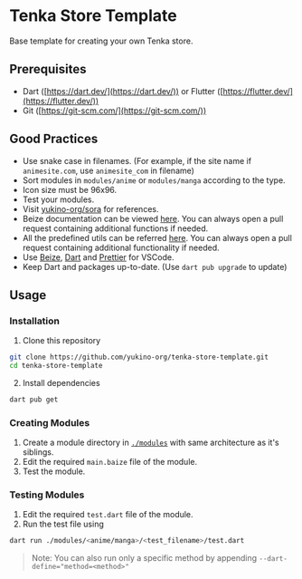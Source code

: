 # Tenka Store Template

Base template for creating your own Tenka store.

## Prerequisites

-   Dart ([https://dart.dev/](https://dart.dev/)) or Flutter ([https://flutter.dev/](https://flutter.dev/))
-   Git ([https://git-scm.com/](https://git-scm.com/))

## Good Practices

-   Use snake case in filenames. (For example, if the site name if `animesite.com`, use `animesite_com` in filename)
-   Sort modules in `modules/anime` or `modules/manga` according to the type.
-   Icon size must be 96x96.
-   Test your modules.
-   Visit [yukino-org/sora](https://github.com/yukino-org/sora) for references.
-   Beize documentation can be viewed [here](https://zyrouge.github.io/beize/). You can always open a pull request containing additional functions if needed.
-   All the predefined utils can be referred [here](https://github.com/yukino-org/packages/tree/dart_tenka_runtime/lib/runtime/beize/bindings). You can always open a pull request containing additional functionality if needed.
-   Use [Beize](https://marketplace.visualstudio.com/items?itemName=zyrouge.beize), [Dart](https://marketplace.visualstudio.com/items?itemName=Dart-Code.dart-code) and [Prettier](https://marketplace.visualstudio.com/items?itemName=esbenp.prettier-vscode) for VSCode.
-   Keep Dart and packages up-to-date. (Use `dart pub upgrade` to update)

## Usage

### Installation

1. Clone this repository

```bash
git clone https://github.com/yukino-org/tenka-store-template.git
cd tenka-store-template
```

2. Install dependencies

```bash
dart pub get
```

### Creating Modules

1. Create a module directory in [`./modules`](./modules) with same architecture as it's siblings.
1. Edit the required `main.baize` file of the module.
2. Test the module.

### Testing Modules

1. Edit the required `test.dart` file of the module.
2. Run the test file using

```bash
dart run ./modules/<anime/manga>/<test_filename>/test.dart
```

> Note: You can also run only a specific method by appending `--dart-define="method=<method>"`
